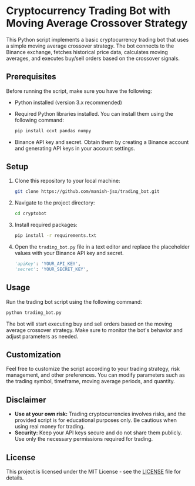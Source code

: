
# Cryptocurrency Trading Bot with Moving Average Crossover Strategy

This Python script implements a basic cryptocurrency trading bot that uses a simple moving average crossover strategy. The bot connects to the Binance exchange, fetches historical price data, calculates moving averages, and executes buy/sell orders based on the crossover signals.

## Prerequisites

Before running the script, make sure you have the following:

- Python installed (version 3.x recommended)
- Required Python libraries installed. You can install them using the following command:

  ```bash
  pip install ccxt pandas numpy
  ```

- Binance API key and secret. Obtain them by creating a Binance account and generating API keys in your account settings.

## Setup

1. Clone this repository to your local machine:

   ```bash
   git clone https://github.com/manish-jsx/trading_bot.git
   ```

2. Navigate to the project directory:

   ```bash
   cd cryptobot
   ```



3. Install required packages:

   ```bash
   pip install -r requirements.txt
   ```



4. Open the `trading_bot.py` file in a text editor and replace the placeholder values with your Binance API key and secret.

   ```python
   'apiKey': 'YOUR_API_KEY',
   'secret': 'YOUR_SECRET_KEY',
   ```

## Usage

Run the trading bot script using the following command:

```bash
python trading_bot.py
```

The bot will start executing buy and sell orders based on the moving average crossover strategy. Make sure to monitor the bot's behavior and adjust parameters as needed.

## Customization

Feel free to customize the script according to your trading strategy, risk management, and other preferences. You can modify parameters such as the trading symbol, timeframe, moving average periods, and quantity.

## Disclaimer

- **Use at your own risk:** Trading cryptocurrencies involves risks, and the provided script is for educational purposes only. Be cautious when using real money for trading.
- **Security:** Keep your API keys secure and do not share them publicly. Use only the necessary permissions required for trading.

## License

This project is licensed under the MIT License - see the [LICENSE](LICENSE) file for details.
```
